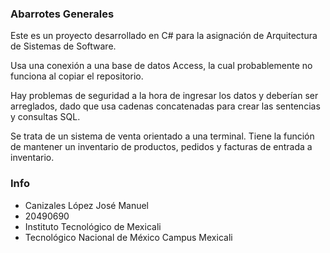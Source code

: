 ### Abarrotes Generales
Este es un proyecto desarrollado en C# para la asignación de Arquitectura de Sistemas de Software.

Usa una conexión a una base de datos Access, la cual probablemente no funciona al copiar el repositorio.

Hay problemas de seguridad a la hora de ingresar los datos y deberían ser arreglados, dado que usa cadenas concatenadas para crear las sentencias y consultas SQL.

Se trata de un sistema de venta orientado a una terminal. Tiene la función de mantener un inventario de productos, pedidos y facturas de entrada a inventario.

### Info
- Canizales López José Manuel
- 20490690
- Instituto Tecnológico de Mexicali
- Tecnológico Nacional de México Campus Mexicali
